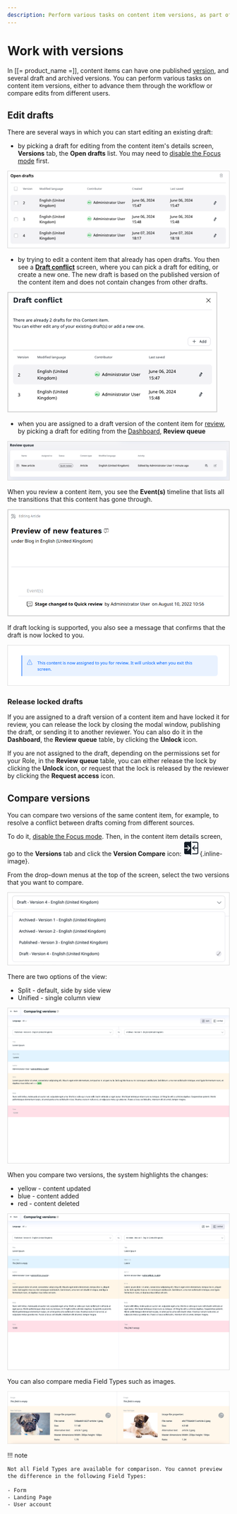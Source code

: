 ```yaml
---
description: Perform various tasks on content item versions, as part of editorial workflow or when comparing edits from different users.
---
```


# Work with versions

In [[= product_name =]], content items can have one published [version](../content_versions.md), 
and several draft and archived versions.
You can perform various tasks on content item versions, either to advance them through the workflow or compare edits from different users.

## Edit drafts

There are several ways in which you can start editing an existing draft:

- by picking a draft for editing from the content item's details screen, **Versions** tab, the **Open drafts** list.
You may need to [disable the Focus mode](../../getting_started/discover_ui.md#disable-focus-mode) first. 

![Open drafts list](img/open_drafts.png "Open drafts list")

- by trying to edit a content item that already has open drafts.
You then see a [**Draft conflict**](content_versions.md#draft-conflicts) screen, where you can pick a draft for editing, or create a new one.
The new draft is based on the published version of the content item and does not contain changes from other drafts.

![Draft conflict](img/draft_conflict.png "Draft conflict")

- when you are assigned to a draft version of the content item for [review](editorial_workflow.md), by picking a draft for editing from the [Dashboard](discover_ui.md#dashboard), **Review queue**

![Review queue](img/workflow_review_queue.png "Review queue")

When you review a content item, you see the **Event(s)** timeline that lists all the transitions that this content has gone through.

![Events timeline](img/workflow_events_timeline.png)

If draft locking is supported, you also see a message that confirms that the draft is now locked to you.

![Draft assignment message](img/lock_message.png)

### Release locked drafts

If you are assigned to a draft version of a content item and have locked it for review, you can release the lock by closing the modal window, publishing the draft, or sending it to another reviewer.
You can also do it in the **Dashboard**, the **Review queue** table, by clicking the **Unlock** icon.

If you are not assigned to the draft, depending on the permissions set for your Role, in the **Review queue** table, you can either release the lock by clicking the **Unlock** icon, or request that the lock is released by the reviewer by clicking the **Request access** icon.

## Compare versions
You can compare two versions of the same content item, for example, to resolve a conflict between drafts coming from different sources.

To do it, [disable the Focus mode](../../getting_started/discover_ui.md#disable-focus-mode).
Then, in the content item details screen, go to the **Versions** tab and click the 
**Version Compare** icon: ![Version Compare icon](img/version_compare_icon.png){.inline-image}.

From the drop-down menus at the top of the screen, select the two versions that you want to compare.

![Versions](img/versions.png "Versions drop-down list")

There are two options of the view:

- Split - default, side by side view
- Unified - single column view

![Version comparison in Unified view](img/unified_view.png "Version comparison in Unified view")

When you compare two versions, the system highlights the changes:

- yellow - content updated
- blue - content added
- red - content deleted

![Version comparison in Split view](img/split_view.png "Version comparison in Split view")

You can also compare media Field Types such as images.

![Image comparison](img/image_comparison.png "Image comparison")

!!! note

    Not all Field Types are available for comparison. You cannot preview the difference in the following Field Types:

    - Form
    - Landing Page
    - User account
